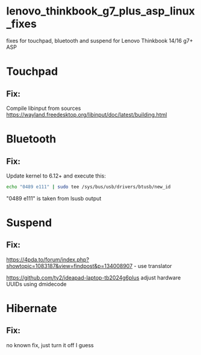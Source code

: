 # lenovo_thinkbook_g7_plus_asp_linux_fixes
fixes for touchpad, bluetooth and suspend for Lenovo Thinkbook 14/16 g7+ ASP 

# Touchpad
## Fix:
Compile libinput from sources
https://wayland.freedesktop.org/libinput/doc/latest/building.html

# Bluetooth
## Fix:
Update kernel to 6.12+ and execute this:
```bash
echo "0489 e111" | sudo tee /sys/bus/usb/drivers/btusb/new_id
```
"0489 e111" is taken from lsusb output

# Suspend
## Fix:
https://4pda.to/forum/index.php?showtopic=1083187&view=findpost&p=134008907 - use translator

https://github.com/ty2/ideapad-laptop-tb2024g6plus
adjust hardware UUIDs using dmidecode

# Hibernate
## Fix:
no known fix, just turn it off I guess
